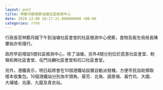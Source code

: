 ```yaml
---
layout: post
title: 林鄭月娥視察油塘社區檢測中心
date: 2020-12-06 16:17:21.000000000 +08:00
categories: rthk
---
```


行政長官林鄭月娥下午到油塘社區會堂的社區檢測中心視察，食物及衞生局局長陳肇始亦有隨行。

政府早前增設5間社區檢測中心，除了油塘，另外4間分別位於荔景社區會堂、粉嶺和興社區會堂、屯門兆麟社區會堂和坑口社區會堂。

另外，港鐵表示，明日起將會在10個港鐵站設置自動派發機，方便巿民自助領取樣本收集包。10個港鐵站分別為牛頭角、葵芳、北角、調景嶺、黃竹坑、大圍、大埔墟、兆康、九龍及青衣站。
